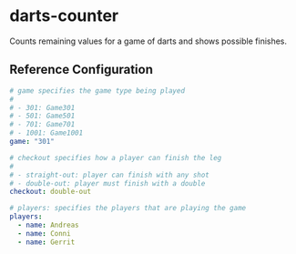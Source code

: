 # darts-counter

Counts remaining values for a game of darts and shows possible finishes.

## Reference Configuration

```yaml
# game specifies the game type being played
#
# - 301: Game301
# - 501: Game501
# - 701: Game701
# - 1001: Game1001
game: "301"

# checkout specifies how a player can finish the leg
#
# - straight-out: player can finish with any shot
# - double-out: player must finish with a double
checkout: double-out

# players: specifies the players that are playing the game
players:
  - name: Andreas
  - name: Conni
  - name: Gerrit
```